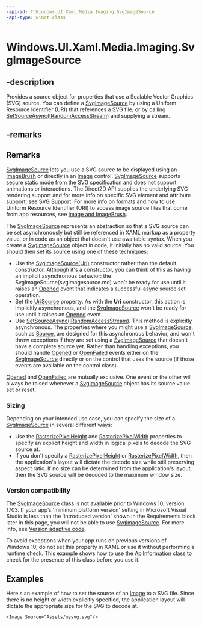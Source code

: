```yaml
---
-api-id: T:Windows.UI.Xaml.Media.Imaging.SvgImageSource
-api-type: winrt class
---
```


<!-- Class syntax.
public class SvgImageSource : ImageSource, ImageSource
-->

# Windows.UI.Xaml.Media.Imaging.SvgImageSource

## -description
Provides a source object for properties that use a Scalable Vector Graphics (SVG) source. You can define a [SvgImageSource](svgimagesource.md) by using a Uniform Resource Identifier (URI) that references a SVG file, or by calling [SetSourceAsync(IRandomAccessStream)](svgimagesource_setsourceasync_1118221574.md) and supplying a stream.

## -remarks
## Remarks
[SvgImageSource](svgimagesource.md) lets you use a SVG source to be displayed using an [ImageBrush](../windows.ui.xaml.media/imagebrush.md) or directly in an [Image](../windows.ui.xaml.controls/image.md) control. [SvgImageSource](svgimagesource.md) supports secure static mode from the SVG specification and does not support animations or interactions. 
The Direct2D API supplies the underlying SVG rendering support and for more info on specific SVG element and attribute support, see [SVG Support](https://msdn.microsoft.com/library/windows/desktop/mt790715%28v=vs.85%29.aspx). For more info on formats and how to use Uniform Resource Identifier (URI) to access image source files that come from app resources, see [Image and ImageBrush](http://msdn.microsoft.com/library/cea8780c-71a3-4168-a6e8-6361cdfb2faf).

The [SvgImageSource](svgimagesource.md) represents an abstraction so that a SVG source can be set asynchronously but still be referenced in XAML markup as a property value, or in code as an object that doesn't use awaitable syntax. When you create a [SvgImageSource](svgimagesource.md)
object in code, it initially has no valid source. You should then set its source using one of these techniques:

* Use the [SvgImageSource(Uri)](svgimagesource_svgimagesource_843413386.md) constructor rather than the default constructor. Although it's a constructor, you can think of this as having an implicit asynchronous behavior: the SvgImageSource(svgimagesource.md)
won't be ready for use until it raises an [Opened](svgimagesource_opened.md) event that indicates a successful async source set operation.
* Set the [UriSource](svgimagesource_urisource.md) property. As with the **Uri** constructor, this action is implicitly asynchronous, and the [SvgImageSource](svgimagesource.md) won't be ready for use until it raises an [Opened](svgimagesource_opened.md) event.
* Use [SetSourceAsync(IRandomAccessStream)](svgimagesource_setsourceasync_1118221574.md). This method is explicitly asynchronous. The properties where you might use a [SvgImageSource](svgimagesource.md), such as [Source](https://docs.microsoft.com/uwp/api/windows.ui.xaml.controls.image.Source), are designed for this asynchronous behavior, and won't throw exceptions if they are set using a [SvgImageSource](svgimagesource.md) that doesn't have a complete source yet. Rather than handling exceptions, you should handle [Opened](svgimagesource_opened.md) or [OpenFailed](svgimagesource_openfailed.md) events either on the [SvgImageSource](svgimagesource.md) directly or on the control that uses the source (if those events are available on the control class).

[Opened](svgimagesource_opened.md) and [OpenFailed](svgimagesource_openfailed.md) are mutually exclusive. One event or the other will always be raised whenever a [SvgImageSource](svgimagesource.md)
object has its source value set or reset.

### Sizing
Depending on your intended use case, you can specify the size of a [SvgImageSource](svgimagesource.md) in several different ways:

* Use the [RasterizePixelHeight](svgimagesource_rasterizepixelheight.md) and [RasterizePixelWidth](svgimagesource_rasterizepixelwidth.md) properties to specify an explicit height and width in logical pixels to decode the SVG source at.
* If you don't specify a [RasterizePixelHeight](svgimagesource_rasterizepixelheight.md) or [RasterizePixelWidth](svgimagesource_rasterizepixelwidth.md), then the application's layout will dictate the decode size while still preserving aspect ratio. If no size can be determined from the application's layout, then the SVG source will be decoded to the maximum window size.

### Version compatibility
The [SvgImageSource](svgimagesource.md) class is not available prior to Windows 10, version 1703. If your app’s 'minimum platform version' setting in Microsoft Visual Studio is less than the 'introduced version' shown in the Requirements block later in this page, you 
will not be able to use [SvgImageSource](svgimagesource.md). For more info, see [Version adaptive code](https://msdn.microsoft.com/windows/uwp/debug-test-perf/version-adaptive-code).

To avoid exceptions when your app runs on previous versions of Windows 10, do not set this property in XAML or use it without performing a runtime check. This example shows how to use the [ApiInformation](../windows.foundation.metadata/apiinformation.md) class to check for the presence of this class before you use it.


## Examples

Here's an example of how to set the source of an [Image](../windows.ui.xaml.controls/image.md) to a SVG file. Since there is no height or width explicitly specified, the application layout will dictate the appropriate size for the SVG to decode at.

```xaml
<Image Source="Assets/mysvg.svg"/>
```

